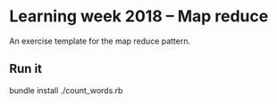# Learning week 2018 – Map reduce

An exercise template for the map reduce pattern.

## Run it

  bundle install
  ./count_words.rb
